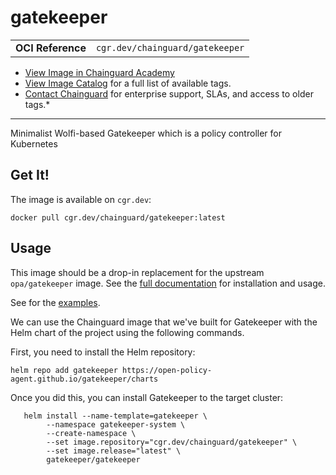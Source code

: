 <!--monopod:start-->
# gatekeeper
| | |
| - | - |
| **OCI Reference** | `cgr.dev/chainguard/gatekeeper` |


* [View Image in Chainguard Academy](https://edu.chainguard.dev/chainguard/chainguard-images/reference/gatekeeper/overview/)
* [View Image Catalog](https://console.enforce.dev/images/catalog) for a full list of available tags.
* [Contact Chainguard](https://www.chainguard.dev/chainguard-images) for enterprise support, SLAs, and access to older tags.*

---
<!--monopod:end-->

Minimalist Wolfi-based Gatekeeper which is a policy controller for Kubernetes

## Get It!

The image is available on `cgr.dev`:

```
docker pull cgr.dev/chainguard/gatekeeper:latest
```

<!--body:start-->
## Usage

This image should be a drop-in replacement for the upstream `opa/gatekeeper` image.
See the [full documentation](https://open-policy-agent.github.io/gatekeeper/website/) for installation and usage.

See for the [examples](https://open-policy-agent.github.io/gatekeeper/website/docs/examples).

We can use the Chainguard image that we've built for Gatekeeper with the Helm chart of the project using the following commands.

First, you need to install the Helm repository:

```shell
helm repo add gatekeeper https://open-policy-agent.github.io/gatekeeper/charts
```

Once you did this, you can install Gatekeeper to the target cluster:

```shell
   helm install --name-template=gatekeeper \
		--namespace gatekeeper-system \
		--create-namespace \
	    --set image.repository="cgr.dev/chainguard/gatekeeper" \
	    --set image.release="latest" \
        gatekeeper/gatekeeper
```
<!--body:end-->
